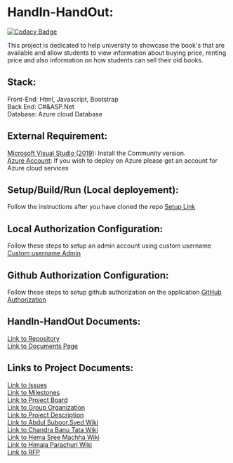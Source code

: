 # HandIn-HandOut:

[![Codacy Badge](https://app.codacy.com/project/badge/Grade/8741185222434701afd1fee193e59659)](https://www.codacy.com/gh/AbdulSuboor-Syed/HandIn-HandOut/dashboard?utm_source=github.com&utm_medium=referral&utm_content=AbdulSuboor-Syed/HandIn-HandOut&utm_campaign=Badge_Grade)<br>

This project is dedicated to help university to showcase the book's that are available and allow students to view information about buying price, renting price and also information on how students can sell their old books.

## Stack:

Front-End: Html, Javascript, Bootstrap<br>
Back End: C#&ASP.Net<br>
Database: Azure cloud Database<br>

## External Requirement:

[Microsoft Visual Studio (2019)](https://visualstudio.microsoft.com/downloads/): Install the Community version.<br>
[Azure Account](https://azure.microsoft.com/en-us/): If you wish to deploy on Azure please get an account for Azure cloud services <br>

## Setup/Build/Run (Local deployement):

Follow the instructions after you have cloned the repo [Setup Link](https://github.com/AbdulSuboor-Syed/HandIn-HandOut/blob/main/SETUP.md)

## Local Authorization Configuration:

Follow these steps to setup an admin account using custom username [Custom username Admin](https://github.com/AbdulSuboor-Syed/HandIn-HandOut/blob/main/Authorization-Configuration-locally.md)

## Github Authorization Configuration:

Follow these steps to setup github authorization on the application [GitHub Authorization](https://github.com/AbdulSuboor-Syed/HandIn-HandOut/blob/main/Authorization-Configuration-GitHub.md)

## HandIn-HandOut Documents:

[Link to Repository](https://github.com/HimajaParachuri/Handin-Handout-doc)<br>
[Link to Documents Page](https://himajaparachuri.github.io/Handin-Handout-doc/)<br>

## Links to Project Documents:

[Link to Issues](https://github.com/AbdulSuboor-Syed/HandIn-HandOut/issues)<br>
[Link to Milestones](https://github.com/AbdulSuboor-Syed/HandIn-HandOut/milestones)<br>
[Link to Project Board](https://github.com/AbdulSuboor-Syed/HandIn-HandOut/projects/1)<br>
[Link to Group Organization](https://github.com/AbdulSuboor-Syed/HandIn-HandOut/wiki/Group-Organization)<br>
[Link to Project Description](https://github.com/AbdulSuboor-Syed/HandIn-HandOut/wiki)<br>
[Link to Abdul Suboor,Syed Wiki](https://github.com/AbdulSuboor-Syed/HandIn-HandOut/wiki/Abdul-Suboor,-Syed)<br>
[Link to Chandra Banu Tata Wiki](https://github.com/AbdulSuboor-Syed/HandIn-HandOut/wiki/Chandra-Bhanu-Tata)<br>
[Link to Hema Sree Machha Wiki](https://github.com/AbdulSuboor-Syed/HandIn-HandOut/wiki/Hema-Sree-Rathnam-Machha-Wiki)<br>
[Link to Himaja Parachuri Wiki](https://github.com/AbdulSuboor-Syed/HandIn-HandOut/wiki/Himaja-Parachuri-Wiki)<br>
[Link to RFP](https://github.com/HemaSreeRathnamMachha/691-01-F21-RFP-Group1/blob/main/HandIn-HandOut.md)<br>
